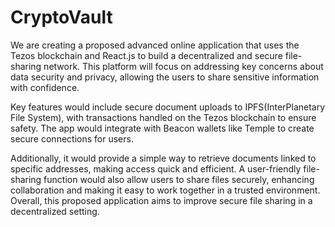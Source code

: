 # CryptoVault

We are creating a proposed advanced online application that uses the Tezos blockchain and React.js to build a decentralized and secure file-sharing network. This platform will focus on addressing key concerns about data security and privacy, allowing the users to share sensitive information with confidence.  

Key features would include secure document uploads to IPFS(InterPlanetary File System), with transactions handled on the Tezos blockchain to ensure safety. The app would integrate with Beacon wallets like Temple to create secure connections for users.  

Additionally, it would provide a simple way to retrieve documents linked to specific addresses, making access quick and efficient. A user-friendly file-sharing function would also allow users to share files securely, enhancing collaboration and making it easy to work together in a trusted environment. Overall, this proposed application aims to improve secure file sharing in a decentralized setting.
